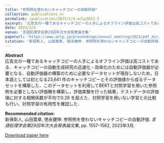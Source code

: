 ```yaml
---
title: "参照例を使わないキャッチコピーの自動評価"
collection: publications_nr
permalink: /publication/2023/3/4-anlp2023-3
excerpt: '広告文の一種であるキャッチコピーの人手によるオフライン評価は高コストである．キャッチコピーの自動生成研究の迅速化・効率化のためには自動評価器が必要となる．自動評価器の構築のために必要なデータセットが現存しないため，日本語としては初となる23,641 件のキャッチコピーとその評価値から成るデータセットを構築した．このデータセットを利用してBERTと対照学習を用いた参照例を必要としない評価機を構築し，評価実験を行った結果，テストデータの評価値に対する相関係数が平均で0.28 を超えた．対照学習を用いない学習との比較も行い，対照学習の有用性を確認した．'
date: 2023/3/4
venue: '言語処理学会第29回年次大会発表論文集'
paperurl: 'https://www.anlp.jp/proceedings/annual_meeting/2023/pdf_dir/A7-2.pdf'
citation: '新保彰人, 山田寛章, 徳永健伸. 参照例を使わないキャッチコピーの自動評価. <i>言語処理学会第29回年次大会発表論文集</i>, pp. 1557-1562, 2023年3月.'
---
```

**Abstract**   
広告文の一種であるキャッチコピーの人手によるオフライン評価は高コストである．キャッチコピーの自動生成研究の迅速化・効率化のためには自動評価器が必要となる．自動評価器の構築のために必要なデータセットが現存しないため，日本語としては初となる23,641 件のキャッチコピーとその評価値から成るデータセットを構築した．このデータセットを利用してBERTと対照学習を用いた参照例を必要としない評価機を構築し，評価実験を行った結果，テストデータの評価値に対する相関係数が平均で0.28 を超えた．対照学習を用いない学習との比較も行い，対照学習の有用性を確認した．

**Recommended citation:**   
新保彰人, 山田寛章, 徳永健伸. 参照例を使わないキャッチコピーの自動評価. <i>言語処理学会第29回年次大会発表論文集</i>, pp. 1557-1562, 2023年3月.

<a href='https://www.anlp.jp/proceedings/annual_meeting/2023/pdf_dir/A7-2.pdf'>Download paper here</a>
